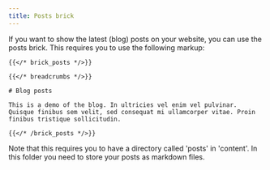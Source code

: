```yaml
---
title: Posts brick
---
```


If you want to show the latest (blog) posts on your website, you can use the posts brick. This requires you to use the following markup:

```
{{</* brick_posts */>}}

{{</* breadcrumbs */>}}

# Blog posts

This is a demo of the blog. In ultricies vel enim vel pulvinar. Quisque finibus sem velit, sed consequat mi ullamcorper vitae. Proin finibus tristique sollicitudin.

{{</* /brick_posts */>}}
```

<!--{{< brick_posts >}}{{< /brick_posts >}}-->

Note that this requires you to have a directory called 'posts' in 'content'. In this folder you need to store your posts as markdown files.